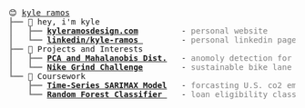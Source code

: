 <pre style="font-family:Menlo,'DejaVu Sans Mono',consolas,'Courier New',monospace">😊 <a href="https://github.com/Kyle-f-r">kyle ramos</a>                                                                                       
<span style="color: #808080; text-decoration-color: #808080">┣━━ </span>👋 hey, i&#x27;m kyle                                                                                
<span style="color: #808080; text-decoration-color: #808080">┃   ┣━━ </span><span style="font-weight: bold"><a href="https://kyleramosdesign.com">kyleramosdesign.com</a></span>         - <span style="color: #808080; text-decoration-color: #808080">personal website</span>                                              
<span style="color: #808080; text-decoration-color: #808080">┃   ┗━━ </span><span style="font-weight: bold"><a href="https://www.linkedin.com/in/kyle-ramos-339625126/">linkedin/kyle-ramos </a></span>        - <span style="color: #808080; text-decoration-color: #808080">personal linkedin page</span>                                        
<span style="color: #808080; text-decoration-color: #808080">┣━━ </span>🌱 Projects and Interests                                                                       
<span style="color: #808080; text-decoration-color: #808080">┃   ┣━━ </span><span style="font-weight: bold"><a href="https://github.com/Kyle-f-r/Conditional-Monitoring">PCA and Mahalanobis Dist.</a></span>   - <span style="color: #808080; text-decoration-color: #808080">anomoly detection for MOCVD reactors</span>                          
<span style="color: #808080; text-decoration-color: #808080">┃   ┗━━ </span><span style="font-weight: bold"><a href="https://www.kyleramosdesign.com/ideo-nike">Nike Grind Challenge</a></span>        - <span style="color: #808080; text-decoration-color: #808080">sustainable bike lane divider</span>                                 
<span style="color: #808080; text-decoration-color: #808080">┗━━ </span>🔬 Coursework                                                                                   
<span style="color: #808080; text-decoration-color: #808080">    ┣━━ </span><span style="font-weight: bold"><a href="https://github.com/Kyle-f-r/Time-Series-Carbon-Emission-Forecasting">Time-Series SARIMAX Model</a></span>   - <span style="color: #808080; text-decoration-color: #808080">forcasting U.S. co2 emissions</span>                                 
<span style="color: #808080; text-decoration-color: #808080">    ┗━━ </span><span style="font-weight: bold"><a href="https://github.com/Kyle-f-r/Loan-Eligibility-Prediction">Random Forest Classifier </a></span>   - <span style="color: #808080; text-decoration-color: #808080">loan eligibility classifier</span>                                   

</pre>

